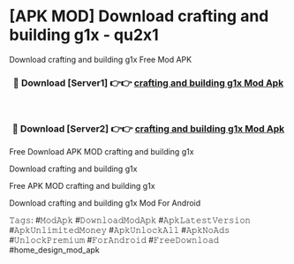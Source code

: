 # [APK MOD] Download  crafting and building g1x - qu2x1
Download crafting and building g1x Free Mod APK

<div align="center">
<h3>🔴 Download [Server1] 👉👉 <a href="https://apk-comot.site?title=crafting_and_building_g1x">crafting and building g1x Mod Apk</a></h3><br>

<h3>🔴 Download [Server2] 👉👉 <a href="https://apk-comot.site?title=crafting_and_building_g1x">crafting and building g1x Mod Apk</a></h3>
</div>


Free Download APK MOD crafting and building g1x

Download crafting and building g1x 

Free APK MOD crafting and building g1x 

Download crafting and building g1x Mod For Android

𝚃𝚊𝚐𝚜: #𝙼𝚘𝚍𝙰𝚙𝚔 #𝙳𝚘𝚠𝚗𝚕𝚘𝚊𝚍𝙼𝚘𝚍𝙰𝚙𝚔 #𝙰𝚙𝚔𝙻𝚊𝚝𝚎𝚜𝚝𝚅𝚎𝚛𝚜𝚒𝚘𝚗 #𝙰𝚙𝚔𝚄𝚗𝚕𝚒𝚖𝚒𝚝𝚎𝚍𝙼𝚘𝚗𝚎𝚢 #𝙰𝚙𝚔𝚄𝚗𝚕𝚘𝚌𝚔𝙰𝚕𝚕 #𝙰𝚙𝚔𝙽𝚘𝙰𝚍𝚜 #𝚄𝚗𝚕𝚘𝚌𝚔𝙿𝚛𝚎𝚖𝚒𝚞𝚖 #𝙵𝚘𝚛𝙰𝚗𝚍𝚛𝚘𝚒𝚍 #𝙵𝚛𝚎𝚎𝙳𝚘𝚠𝚗𝚕𝚘𝚊𝚍 #home_design_mod_apk